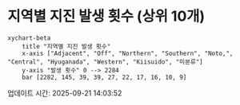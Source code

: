 # 지역별 지진 발생 횟수 (상위 10개)

```mermaid
xychart-beta
    title "지역별 지진 발생 횟수"
    x-axis ["Adjacent", "Off", "Northern", "Southern", "Noto,", "Central", "Hyuganada", "Western", "Kiisuido", "미분류"]
    y-axis "발생 횟수" 0 --> 2284
    bar [2282, 145, 39, 39, 27, 22, 17, 16, 10, 9]
```

업데이트 시간: 2025-09-21 14:03:52
